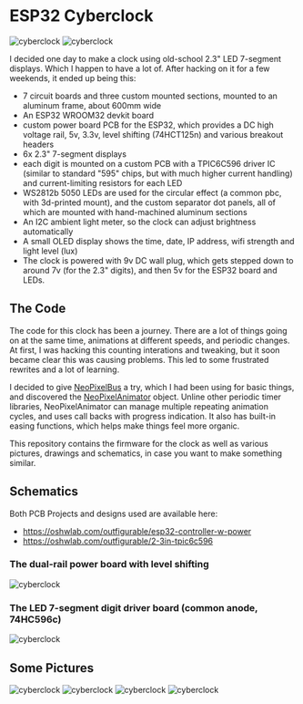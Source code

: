 # ESP32 Cyberclock

![cyberclock](./docs/cyberclock-hero.gif)
![cyberclock](./docs/cyberclock-closeup.gif)

I decided one day to make a clock using old-school 2.3" LED 7-segment displays. Which I happen to have a lot of. After hacking on it for a few weekends, it ended up being this:

- 7 circuit boards and three custom mounted sections, mounted to an aluminum frame, about 600mm wide
- An ESP32 WROOM32 devkit board
- custom power board PCB for the ESP32, which provides a DC high voltage rail, 5v, 3.3v, level shifting (74HCT125n) and various breakout headers
- 6x 2.3" 7-segment displays
- each digit is mounted on a custom PCB with a TPIC6C596 driver IC (similar to standard "595" chips, but with much higher current handling) and current-limiting resistors for each LED
- WS2812b 5050 LEDs are used for the circular effect (a common pbc, with 3d-printed mount), and the custom separator dot panels, all of which are mounted with hand-machined aluminum sections
- An I2C ambient light meter, so the clock can adjust brightness automatically
- A small OLED display shows the time, date, IP address, wifi strength and light level (lux)
- The clock is powered with 9v DC wall plug, which gets stepped down to around 7v (for the 2.3" digits), and then 5v for the ESP32 board and LEDs.

## The Code

The code for this clock has been a journey. There are a lot of things going on at the same time, animations at different speeds, and periodic changes. At first, I was hacking this counting interations and tweaking, but it soon became clear this was causing problems. This led to some frustrated rewrites and a lot of learning.

I decided to give [NeoPixelBus](https://github.com/Makuna/NeoPixelBus) a try, which I had been using for basic things, and discovered the [NeoPixelAnimator](https://github.com/Makuna/NeoPixelBus/wiki/NeoPixelAnimator-object) object. Unline other periodic timer libraries, NeoPixelAnimator can manage multiple repeating animation cycles, and uses call backs with progress indication. It also has built-in easing functions, which helps make things feel more organic. 

This repository contains the firmware for the clock as well as various pictures, drawings and schematics, in case you want to make something similar.

## Schematics

Both PCB Projects and designs used are available here:
- https://oshwlab.com/outfigurable/esp32-controller-w-power
- https://oshwlab.com/outfigurable/2-3in-tpic6c596

### The dual-rail power board with level shifting
![cyberclock](./docs/esp32-power-board.png)

### The LED 7-segment digit driver board (common anode, 74HC596c)
![cyberclock](./docs/led-driver-board.png)

## Some Pictures

![cyberclock](./docs/cyberclock-floor.jpeg)
![cyberclock](./docs/oled-closeup.jpeg)
![cyberclock](./docs/control-board.jpeg)
![cyberclock](./docs/rear-view.jpeg)
